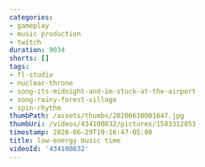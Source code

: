 ```yaml
---
categories:
- gameplay
- music production
- twitch
duration: 9034
shorts: []
tags:
- fl-studio
- nuclear-throne
- song-its-midnight-and-im-stuck-at-the-airport
- song-rainy-forest-village
- spin-rhythm
thumbPath: /assets/thumbs/20200630001647.jpg
thumbUri: /videos/434100832/pictures/1583312853
timestamp: 2020-06-29T19:16:47-05:00
title: low-energy music time
videoId: '434100832'
---
```

